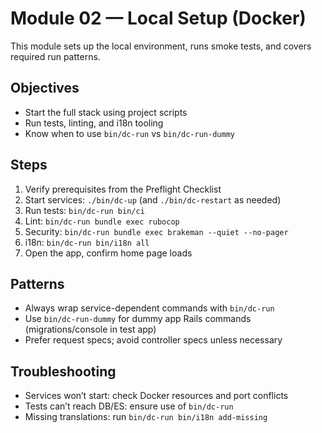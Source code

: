 # Module 02 — Local Setup (Docker)

This module sets up the local environment, runs smoke tests, and covers required run patterns.

## Objectives
- Start the full stack using project scripts
- Run tests, linting, and i18n tooling
- Know when to use `bin/dc-run` vs `bin/dc-run-dummy`

## Steps
1. Verify prerequisites from the Preflight Checklist
2. Start services: `./bin/dc-up` (and `./bin/dc-restart` as needed)
3. Run tests: `bin/dc-run bin/ci`
4. Lint: `bin/dc-run bundle exec rubocop`
5. Security: `bin/dc-run bundle exec brakeman --quiet --no-pager`
6. i18n: `bin/dc-run bin/i18n all`
7. Open the app, confirm home page loads

## Patterns
- Always wrap service-dependent commands with `bin/dc-run`
- Use `bin/dc-run-dummy` for dummy app Rails commands (migrations/console in test app)
- Prefer request specs; avoid controller specs unless necessary

## Troubleshooting
- Services won’t start: check Docker resources and port conflicts
- Tests can’t reach DB/ES: ensure use of `bin/dc-run`
- Missing translations: run `bin/dc-run bin/i18n add-missing`

